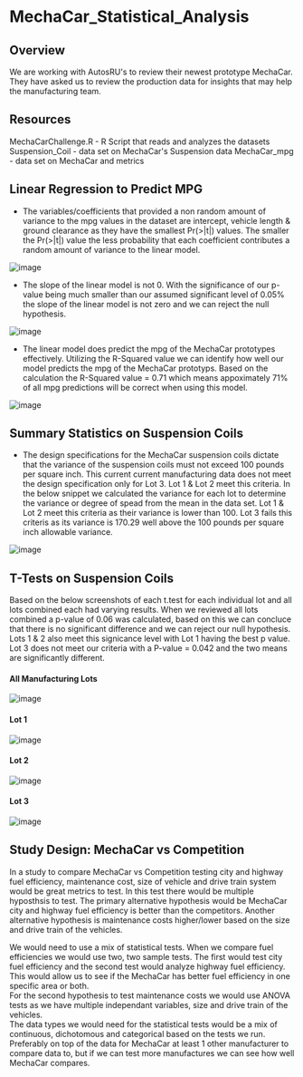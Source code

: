 # MechaCar_Statistical_Analysis

## Overview
We are working with AutosRU's to review their newest prototype MechaCar.  They have asked us to review the production data for insights that may help the manufacturing team.

## Resources
MechaCarChallenge.R - R Script that reads and analyzes the datasets
Suspension_Coil - data set on MechaCar's Suspension data
MechaCar_mpg - data set on MechaCar and metrics


## Linear Regression to Predict MPG
- The variables/coefficients that provided a non random amount of variance to the mpg values in the dataset are intercept, vehicle length & ground clearance as they have the smallest Pr(>|t|) values.  The smaller the Pr(>|t|) value the less probability that each coefficient contributes a random amount of variance to the linear model.

![image](https://user-images.githubusercontent.com/109490755/216794574-69cc356d-e673-4110-9fa8-75abb2402c9f.png)

- The slope of the linear model is not 0. With the significance of our p-value being much smaller than our assumed significant level of 0.05% the slope of the linear model is not zero and we can reject the null hypothesis.

![image](https://user-images.githubusercontent.com/109490755/216794746-0875a378-49dc-4ee4-b4b6-26c208e2fb05.png)

-  The linear model does predict the mpg of the MechaCar prototypes effectively. Utilizing the R-Squared value we can identify how well our model predicts the mpg of the MechaCar prototyps. Based on the calculation the R-Squared value = 0.71 which means appoximately 71% of all mpg predictions will be correct when using this model.
  
![image](https://user-images.githubusercontent.com/109490755/216794947-1afeaa59-bff2-4d0a-84bf-69d16a980095.png)

## Summary Statistics on Suspension Coils
- The design specifications for the MechaCar suspension coils dictate that the variance of the suspension coils must not exceed 100 pounds per square inch. This current current manufacturing data does not meet the design specification only for Lot 3.  Lot 1 & Lot 2 meet this criteria.  In the below snippet we calculated the variance for each lot to determine the variance or degree of spead from the mean in the data set. Lot 1 & Lot 2 meet this criteria as their variance is lower than 100.  Lot 3 fails this criteris as its variance is 170.29 well above the 100 pounds per square inch allowable variance.  

![image](https://user-images.githubusercontent.com/109490755/216795647-2d616751-ebcb-4253-bee4-ada400dacd75.png)

## T-Tests on Suspension Coils
Based on the below screenshots of each t.test for each individual lot and all lots combined each had varying results.  When we reviewed all lots combined a p-value of 0.06 was calculated,  based on this we can concluce that there is no significant difference and we can reject our null hypothesis. Lots 1 & 2 also meet this signicance level with Lot 1 having the best p value.  Lot 3 does not meet our criteria with a P-value = 0.042 and the two means are significantly different.   

#### All Manufacturing Lots
![image](https://user-images.githubusercontent.com/109490755/216797398-7daaa88d-c805-4cdd-be8f-26968cb7c2ff.png)
#### Lot 1
![image](https://user-images.githubusercontent.com/109490755/216797405-e8598175-1834-499e-9ffc-39924d59b3bb.png)
#### Lot 2
![image](https://user-images.githubusercontent.com/109490755/216797411-8c5fef3d-7f00-4b30-b112-bbe4d45eb4ea.png)
#### Lot 3
![image](https://user-images.githubusercontent.com/109490755/216797424-5e910079-a793-4fac-a50b-0002f9de711a.png)

## Study Design: MechaCar vs Competition
In a study to compare MechaCar vs Competition testing city and highway fuel efficiency, maintenance cost, size of vehicle and drive train system would be great metrics to test.  In this test there would be multiple hyposthsis to test.  The primary alternative hypothesis would be MechaCar city and highway fuel efficiency is better than the competitors.  Another alternative hypothesis is maintenance costs higher/lower based on the size and drive train of the vehicles.

We would need to use a mix of statistical tests.  When we compare fuel efficiencies we would use two, two sample tests.  The first would test city fuel efficiency and the second test would analyze highway fuel efficiency. This would allow us to see if the MechaCar has better fuel efficiency in one specific area or both.  
For the second hypothesis to test maintenance costs we would use ANOVA tests as we have multiple independant variables,  size and drive train of the vehicles.  
The data types we would need for the statistical tests would be a mix of continuous, dichotomous and categorical based on the tests we run.  Preferably on top of the data for MechaCar at least 1 other manufacturer to compare data to,  but if we can test more manufactures we can see how well MechaCar compares.
